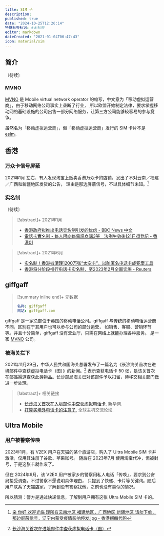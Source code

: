 ```yaml
---
title: SIM 卡
description:
published: true
date: "2024-10-25T12:20:14"
特殊标签标记: #无标签
editor: markdown
dateCreated: "2021-01-04T06:47:43"
icon: material/sim
---
```


## 简介

〔待续〕

### MVNO

<!--
    dateCreated: "2021-12-01T16:00:58"
-->

[MVNO][] 是 Mobile virtual network operator 的缩写，中文意为「移动虚拟运营商」，由于移动网络公司事实上垄断了行业，
所以欧盟开始制定法律，要求掌握移动网络基础设施的公司出售一部分网络服务，让第三方公司能够较容易的参与竞争。

[MVNO]: https://en.wikipedia.org/wiki/Mobile_virtual_network_operator

虽然名为「移动虚拟运营商」，但「移动虚拟运营商」发行的 SIM 卡片不是 [esim](/technology/esim.md)。

## 香港

### 万众卡信号屏蔽

<!-- 根据一个游戏群里的聊天信息， -->

2021年1月 左右，有人发现淘宝上贩卖香港万众卡的店铺，发出了不对云南／福建／广西和新疆地区发货的公告，
理由是那边屏蔽信号，不过具体细节未知。[^image_hk_sim]

[^image_hk_sim]: [亲 你好 欢迎光临 现所有云南地区 福建地区，广西地区 新疆地区 请勿下单，那边屏蔽信号，辽宁内蒙受疫情影响停发.jpg - 香港麒麟代购](https://web.archive.org/web/20201229050541if_/https://cdn5.telesco.pe/file/OXD8URjVHNX1lNXsGhr6-ZDFdMK_EvjkAOnT9w_2It5a02rq5sEfYG1NPxBHQJUWEqjOLsajud48G3VYYJdWbL8y6yaErEJNEHUtEszRQJpkt7R1MYGmf9Z5ztWftMCv_I072qHB3phHLBmzn7zI4W75MWVGIEebXdwtIYv1eWkgOmOuVuPnLdA82DjzqL49HETjf7DFBfqSchsKYzEcpQmBf6TUDJlT0feNTmh7VFCI7LwZpf8hHu1xZZ-o95wZRvesHiMSYRkjT8GNPJVT8vxKSQE88eCHUOd85S77Pohp8jUe5mFVgf1tab3ABPnuDg4xt_6FPm5xoKpt10kZ3g.jpg)

### 实名制

〔待续〕

> [!abstract]+ 2021年1月
>
> +   [香港政府拟推出电话实名制引发的忧虑 - BBC News 中文](https://web.archive.org/web/20210422114606/https://www.bbc.com/zhongwen/simp/chinese-news-55851665)
> +   [電話卡實名制 - 每人限向每電訊商購3張　法例生效後121日須登記 - 香港01](https://web.archive.org/web/20210203051947if_/https://www.hk01.com/社會新聞/580957/電話卡實名制-每人限向每電訊商購3張-法例生效後121日須登記)

> [!abstract]+ 2021年6月
>
> +   [实名制！香港拟清理1200万张“太空卡”，以防匿名电话卡成犯案工具](https://archive.is/JK2Mf "https://china.huanqiu.com/article/43NdZtxYJa4")
> +   [香港将分阶段推行电话卡实名制，至2023年2月全面实施 - Reuters](https://web.archive.org/web/20210602151406if_/https://www.reuters.com/article/香港将分阶段推行电话卡实名制，至2023年2月全面实施-idCNL3S2NJ1W9)

## giffgaff

<!--
    date: "2024-03-20T22:35:41"
    特殊标签标记: #无标签
    editor: markdown
    dateCreated: "2021-12-01T15:43:26"
-->

> [!summary inline end]+ 元数据
>
> ```yaml
> 名称: giffgaff
> 网站: giffgaff.com
> ```

giffgaff 是一家总部位于英国的移动电话公司。giffgaff 与传统的移动电话运营商不同，区别在于其用户也可以参与公司的部分运营，
如销售、客服、营销环节等。并且十分简单，giffgaff 没有营业厅，只需在网络上就能办理各种服务。
是一家 [MVNO](/anti-censorship/MVNO.md) 公司。

### 被海关拦下

2021年11月29日，中华人民共和国海关总署发布了一篇名为《长沙海关首次在进境邮件中查获虚拟电话卡（图）》的新闻。[^0243]
表示查获电话卡 50 张，是该关首次在邮递渠道查获此类物品。长沙邮局海关已对该邮件予以扣留，待移交相关部门做进一步处理。

[^0243]: [长沙海关首次在进境邮件中查获虚拟电话卡（图）](http://www.customs.gov.cn/customs/xwfb34/302425/4024361/index.html)

> [!abstract]+ 相关链接
>
> +   [长沙海关首次在入境邮件中查获虚拟电话卡](https://web.archive.org/web/20211130032902/http://www.news.cn/2021-11/29/c_1128113086.htm), 新华网.
> +   [打算买境外电话卡的注意了](https://web.archive.org/web/20211201073501/https://hostloc.com/thread-928954-1-1.html), 全球主机交流论坛.

<!--

### 被询问用途

〔待续，忘记消息来源是什么了……〕

-->

## Ultra Mobile

### 用户被警察传唤

2023年1月，有 V2EX 用户在天猫的某个旅游店，购入了 Ultra Mobile SIM 卡并激活，仅用其注册了谷歌、苹果账号。
随后在 2023年7月 使用淘宝代冲，但被封号，于是这张卡就作废了。

[^76952]: JinBin, 《[因为两年前的一张 Ultramobile 紫卡而被晶格“电话传唤”，希望得到大家的建议](https://www.v2ex.com/t/1076952)》, V2EX／[水深火热](/website/V2EX.md#水深火热), 2024-09-29. (参照 2024-10-25).

但在 2024年9月，该 V2EX 用户被家乡的警察用私人电话「传唤」，要求到公安局接受调查。不过警察不愿说明具体理由，
只提到了快递、卡片等关键词。随后用户联系了天猫店家，了解到没有警察找他，之前也没有类似的情况。

所以猜测：警方是通过快递信息，了解到用户拥有这张 Ultra Mobile SIM 卡的。
